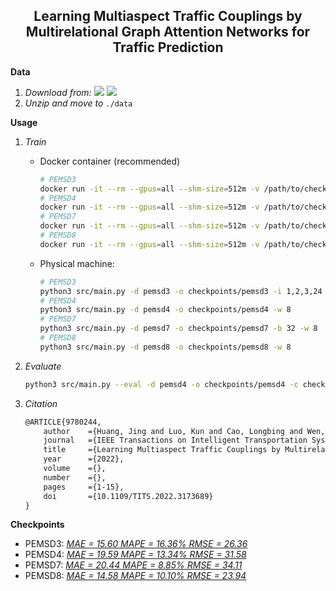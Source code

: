 <h2 align="center">Learning Multiaspect Traffic Couplings by Multirelational Graph Attention Networks for Traffic Prediction</h2>

**Data**

1. _Download from:_ [<img src="https://img.shields.io/badge/Google_Drive-4285F4?style=flat-square&logo=Google+Drive&logoColor=white"/>](https://drive.google.com/file/d/1oXSKwV71olfoeyt4dgoVXSdIN_S17hsL/view?usp=sharing) [<img src="https://img.shields.io/badge/Onedrive-0078D4?&style=flat-square&logo=Microsoft+OneDrive&logoColor=white"/>](https://1drv.ms/u/s!AufZP2YDvxUDlg5G8bGu7Ay7vzhX?e=X0asLx)
2. _Unzip and move to_ `./data`

**Usage**

1.  _Train_

    -   Docker container (recommended)

        ```sh
        # PEMSD3
        docker run -it --rm --gpus=all --shm-size=512m -v /path/to/checkpoints:/ms-gat/checkpoints luokn/ms-gat -d pemsd3 -i 1,2,3,24 -w 8
        # PEMSD4
        docker run -it --rm --gpus=all --shm-size=512m -v /path/to/checkpoints:/ms-gat/checkpoints luokn/ms-gat -d pemsd4 -w 8
        # PEMSD7
        docker run -it --rm --gpus=all --shm-size=512m -v /path/to/checkpoints:/ms-gat/checkpoints luokn/ms-gat -d pemsd7 -b 32 -w 8
        # PEMSD8
        docker run -it --rm --gpus=all --shm-size=512m -v /path/to/checkpoints:/ms-gat/checkpoints luokn/ms-gat -d pemsd8 -w 8
        ```

    -   Physical machine:

        ```sh
        # PEMSD3
        python3 src/main.py -d pemsd3 -o checkpoints/pemsd3 -i 1,2,3,24 -w 8
        # PEMSD4
        python3 src/main.py -d pemsd4 -o checkpoints/pemsd4 -w 8
        # PEMSD7
        python3 src/main.py -d pemsd7 -o checkpoints/pemsd7 -b 32 -w 8
        # PEMSD8
        python3 src/main.py -d pemsd8 -o checkpoints/pemsd8 -w 8
        ```

2.  _Evaluate_

    ```sh
    python3 src/main.py --eval -d pemsd4 -o checkpoints/pemsd4 -c checkpoints/pemsd4/xxx.pkl
    ```

3.  _Citation_

    ```tex
    @ARTICLE{9780244,
        author    ={Huang, Jing and Luo, Kun and Cao, Longbing and Wen, Yuanqiao and Zhong, Shuyuan},
        journal   ={IEEE Transactions on Intelligent Transportation Systems},
        title     ={Learning Multiaspect Traffic Couplings by Multirelational Graph Attention Networks for Traffic Prediction},
        year      ={2022},
        volume    ={},
        number    ={},
        pages     ={1-15},
        doi       ={10.1109/TITS.2022.3173689}
    }
    ```

**Checkpoints**

-   PEMSD3: [_MAE = 15.60 MAPE = 16.36% RMSE = 26.36_](https://drive.google.com/file/d/16bUCaI4p23vTGdMOXRRT45TNqci7VLCi/view?usp=sharing)
-   PEMSD4: [_MAE = 19.59 MAPE = 13.34% RMSE = 31.58_](https://drive.google.com/file/d/1i3H6GuqBvCOZ_DdPRReKECwb14zvQzY3/view?usp=sharing)
-   PEMSD7: [_MAE = 20.44 MAPE = 8.85% RMSE = 34.11_](https://drive.google.com/file/d/1a9VdvFOaMGU9-JyeRlDUDlzjHdrsEKSr/view?usp=sharing)
-   PEMSD8: [_MAE = 14.58 MAPE = 10.10% RMSE = 23.94_](https://drive.google.com/file/d/18_mJtL0G6KQZF8QxSLQu9THFg-h_46q-/view?usp=sharing)
